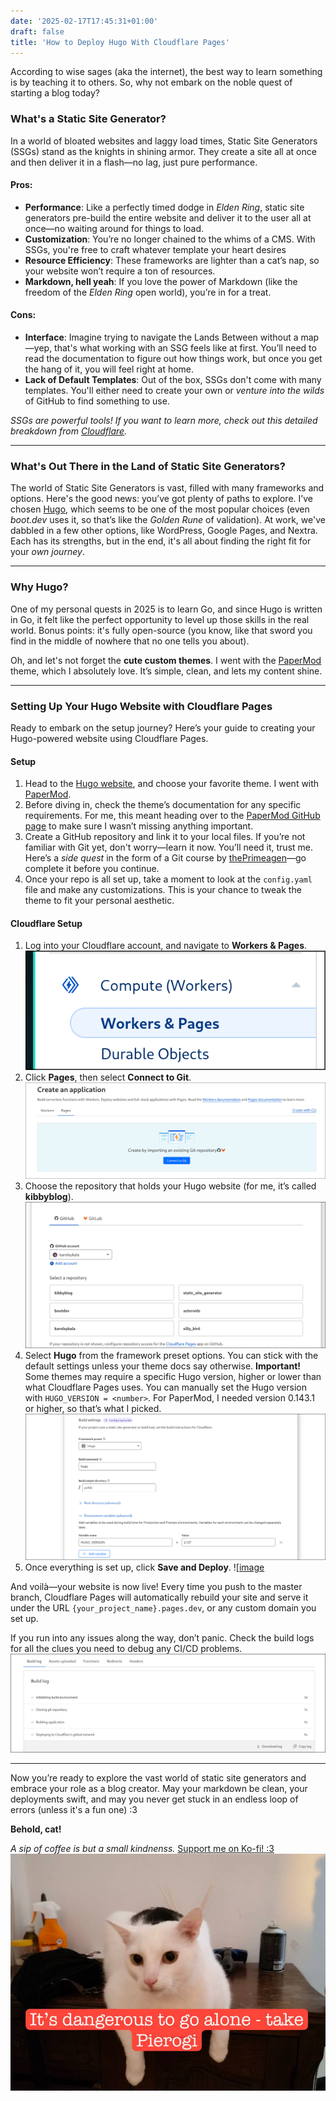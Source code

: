 ```yaml
---
date: '2025-02-17T17:45:31+01:00'
draft: false
title: 'How to Deploy Hugo With Cloudflare Pages'
---
```

According to wise sages (aka the internet), the best way to learn something is by teaching it to others. So, why not embark on the noble quest of starting a blog today?

### What's a Static Site Generator?

In a world of bloated websites and laggy load times, Static Site Generators (SSGs) stand as the knights in shining armor. They create a site all at once and then deliver it in a flash—no lag, just pure performance.

#### Pros:
- **Performance**: Like a perfectly timed dodge in *Elden Ring*, static site generators pre-build the entire website and deliver it to the user all at once—no waiting around for things to load.
- **Customization**: You’re no longer chained to the whims of a CMS. With SSGs, you're free to craft whatever template your heart desires
- **Resource Efficiency**: These frameworks are lighter than a cat’s nap, so your website won’t require a ton of resources.
- **Markdown, hell yeah**: If you love the power of Markdown (like the freedom of the *Elden Ring* open world), you’re in for a treat.

#### Cons:
- **Interface**: Imagine trying to navigate the Lands Between without a map—yep, that's what working with an SSG feels like at first. You’ll need to read the documentation to figure out how things work, but once you get the hang of it, you will feel right at home.
- **Lack of Default Templates**: Out of the box, SSGs don't come with many templates. You'll either need to create your own or *venture into the wilds* of GitHub to find something to use.

*SSGs are powerful tools! If you want to learn more, check out this detailed breakdown from [Cloudflare](https://www.cloudflare.com/learning/performance/static-site-generator/).*

---

### What's Out There in the Land of Static Site Generators?

The world of Static Site Generators is vast, filled with many frameworks and options.
Here's the good news: you’ve got plenty of paths to explore. I’ve chosen [Hugo](https://gohugo.io/), which seems to be one of the most popular choices (even *boot.dev* uses it, so that’s like the *Golden Rune* of validation). At work, we've dabbled in a few other options, like WordPress, Google Pages, and Nextra. Each has its strengths, but in the end, it's all about finding the right fit for your *own  journey*.

---

### Why Hugo?

One of my personal quests in 2025 is to learn Go, and since Hugo is written in Go, it felt like the perfect opportunity to level up those skills in the real world. Bonus points: it's fully open-source (you know, like that sword you find in the middle of nowhere that no one tells you about).

Oh, and let's not forget the **cute custom themes**. I went with the [PaperMod](https://github.com/adityatelange/hugo-PaperMod/) theme, which I absolutely love. It’s simple, clean, and lets my content shine.

---

### Setting Up Your Hugo Website with Cloudflare Pages

Ready to embark on the setup journey? Here’s your guide to creating your Hugo-powered website using Cloudflare Pages.

#### Setup

1. Head to the [Hugo website](https://gohugo.io/), and choose your favorite theme. I went with [PaperMod](https://github.com/adityatelange/hugo-PaperMod/).
2. Before diving in, check the theme’s documentation for any specific requirements. For me, this meant heading over to the [PaperMod GitHub page](https://github.com/adityatelange/hugo-PaperMod/wiki/Installation) to make sure I wasn’t missing anything important.
3. Create a GitHub repository and link it to your local files. If you’re not familiar with Git yet, don't worry—learn it now. You’ll need it, trust me. Here’s a *side quest* in the form of a Git course by [thePrimeagen](https://www.youtube.com/watch?v=rH3zE7VlIMs)—go complete it before you continue. 
4. Once your repo is all set up, take a moment to look at the `config.yaml` file and make any customizations. This is your chance to tweak the theme to fit your personal aesthetic. 

#### Cloudflare Setup

1. Log into your Cloudflare account, and navigate to **Workers & Pages**.
   ![image](images/cf-pages.png)
2. Click **Pages**, then select **Connect to Git**.
   ![image](images/cf-pages2.png)
3. Choose the repository that holds your Hugo website (for me, it’s called **kibbyblog**).
   ![image](images/cf-pages3.png)
4. Select **Hugo** from the framework preset options. You can stick with the default settings unless your theme docs say otherwise. 
   **Important!** Some themes may require a specific Hugo version, higher or lower than what Cloudflare Pages uses. You can manually set the Hugo version with `HUGO_VERSION = <number>`. For PaperMod, I needed version 0.143.1 or higher, so that’s what I picked.
   ![image](images/cf-pages4.png)
5. Once everything is set up, click **Save and Deploy**.
   ![[image](images/cf-pages5.png)

And voilà—your website is now live! Every time you push to the master branch, Cloudflare Pages will automatically rebuild your site and serve it under the URL `{your_project_name}.pages.dev`, or any custom domain you set up.

If you run into any issues along the way, don’t panic. Check the build logs for all the clues you need to debug any CI/CD problems. 
![image](images/cf-pages6.png)

---

Now you’re ready to explore the vast world of static site generators and embrace your role as a blog creator. May your markdown be clean, your deployments swift, and may you never get stuck in an endless loop of errors (unless it's a fun one) :3

**Behold, cat!**

*A sip of coffee is but a small kindnenss.*
[Support me on Ko-fi! :3](https://ko-fi.com/mlem_dev)
[![image](images/pierogi-journey.JPG)](https://ko-fi.com/mlem_dev)